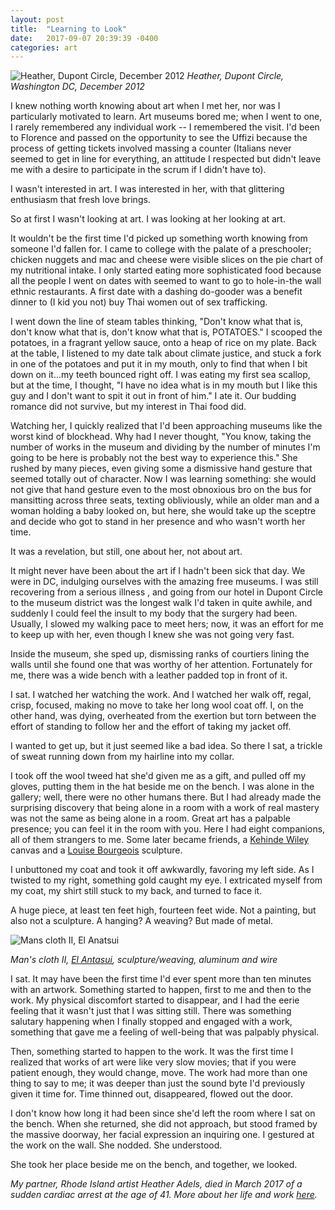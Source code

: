 ```yaml
---
layout: post
title:  "Learning to Look"
date:   2017-09-07 20:39:39 -0400
categories: art
---
```


![Heather, Dupont Circle, December 2012](https://farm5.staticflickr.com/4340/36281842263_51f08fcdf2_b.jpg)
*Heather, Dupont Circle, Washington DC, December 2012*

I knew nothing worth knowing about art when I met her, nor was I particularly motivated to learn. Art museums bored me; when I went to one, I rarely remembered any individual work -- I remembered the visit. I'd been to Florence and passed on the opportunity to see the Uffizi because the process of getting tickets involved massing a counter (Italians never seemed to get in line for everything, an attitude I respected but didn't leave me with a desire to participate in the scrum if I didn't have to).

I wasn't interested in art. I was interested in her, with that glittering enthusiasm that fresh love brings.

So at first I wasn't looking at art. I was looking at her looking at art.

It wouldn't be the first time I'd picked up something worth knowing from someone I'd fallen for. I came to college with the palate of a preschooler; chicken nuggets and mac and cheese were visible slices on the pie chart of my nutritional intake. I only started eating more sophisticated food because all the people I went on dates with seemed to want to go to hole-in-the wall ethnic restaurants. A first date with a dashing do-gooder was a benefit dinner to (I kid you not) buy Thai women out of sex trafficking.

I went down the line of steam tables thinking, "Don't know what that is, don't know what that is, don't know what that is, POTATOES." I scooped the potatoes, in a fragrant yellow sauce, onto a heap of rice on my plate. Back at the table, I listened to my date talk about climate justice, and stuck a fork in one of the potatoes and put it in my mouth, only to find that when I bit down on it...my teeth bounced right off. I was eating my first sea scallop, but at the time, I thought, "I have no idea what is in my mouth but I like this guy and I don't want to spit it out in front of him." I ate it. Our budding romance did not survive, but my interest in Thai food did.

Watching her, I quickly realized that I'd been approaching museums like the worst kind of blockhead. Why had I never thought, "You know, taking the number of works in the museum and dividing by the number of minutes I'm going to be here is probably not the best way to experience this."  She rushed by many pieces, even giving some a dismissive hand gesture that seemed totally out of character. Now I was learning something: she would not give that hand gesture even to the most obnoxious bro on the bus for mansitting across three seats, texting obliviously, while an older man and a woman holding a baby looked on, but here, she would take up the sceptre and decide who got to stand in her presence and who wasn't worth her time.

It was a revelation, but still, one about her, not about art.

It might never have been about the art if I hadn't been sick that day. We were in DC, indulging ourselves with the amazing free museums. I was still recovering from a serious illness , and going from our hotel in Dupont Circle to the museum district was the longest walk I'd taken in quite awhile, and suddenly I could feel the insult to my body that the surgery had been. Usually, I slowed my walking pace to meet hers; now, it was an effort for me to keep up with her, even though I knew she was not going very fast.

Inside the museum, she sped up, dismissing ranks of courtiers lining the walls until she found one that was worthy of her attention. Fortunately for me, there was a wide bench with a leather padded top in front of it.

I sat. I watched her watching the work. And I watched her walk off, regal, crisp, focused, making no move to take her long wool coat off. I, on the other hand, was dying, overheated from the exertion but torn between the effort of standing to follow her and the effort of taking my jacket off.

I wanted to get up, but it just seemed like a bad idea. So there I sat, a trickle of sweat running down from my hairline into my collar.

I took off the wool tweed hat she'd given me as a gift, and pulled off my gloves, putting them in the hat beside me on the bench. I was alone in the gallery; well, there were no other humans there. But I had already made the surprising discovery that being alone in a room with a work of real mastery was not the same as being alone in a room. Great art has a palpable presence; you can feel it in the room with you. Here I had eight companions, all of them strangers to me. Some later became friends, a [Kehinde Wiley](https://www.artsy.net/artist/kehinde-wiley/works) canvas and a [Louise Bourgeois](https://www.artsy.net/artist/louise-bourgeois) sculpture.

I unbuttoned my coat and took it off awkwardly, favoring my left side. As I twisted to my right, something gold caught my eye. I extricated myself from my coat, my shirt still stuck to my back, and turned to face it.

A huge piece, at least ten feet high, fourteen feet wide. Not a painting, but also not a sculpture. A hanging? A weaving? But made of metal.

![Mans cloth II, El Anatsui](https://farm5.staticflickr.com/4437/36924432182_9792bc808a_b.jpg)

*Man's cloth II, [El Antasui](https://www.artsy.net/artist/el-anatsui), sculpture/weaving, aluminum and wire*

I sat. It may have been the first time I'd ever spent more than ten minutes with an artwork. Something started to happen, first to me and then to the work. My physical discomfort started to disappear, and I had the eerie feeling that it wasn't just that I was sitting still. There was something salutary happening when I finally stopped and engaged with a work, something that gave me a feeling of well-being that was palpably physical.

Then, something started to happen to the work. It was the first time I realized that works of art were like very slow movies; that if you were patient enough, they would change, move. The work had more than one thing to say to me; it was deeper than just the sound byte I'd previously given it time for. Time thinned out, disappeared, flowed out the door.

I don't know how long it had been since she'd left the room where I sat on the bench. When she returned, she did not approach, but stood framed by the massive doorway, her facial expression an inquiring one. I gestured at the work on the wall. She nodded. She understood.

She took her place beside me on the bench, and together, we looked.

*My partner, Rhode Island artist Heather Adels, died in March 2017 of a sudden cardiac arrest at the age of 41. More about her life and work [here](https://lisawilliams.github.io/lisa/art/2017/03/26/eulogy-for-a-fairy-princess-heather-adels.html).*
